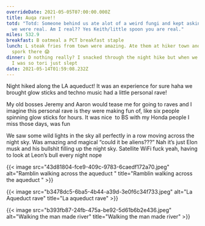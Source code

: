 ```yaml
---
overrideDate: 2021-05-05T07:00:00.000Z
title: Auqa rave!!
totd: "Totd: Someone behind us ate alot of a weird fungi and kept asking us if
  we were real. Am I real?? Yes Keith/little spoon you are real."
miles: 532.9
breakfast: B oatmeal a PCT breakfast staple
lunch: L steak fries from town were amazing. Ate them at hiker town and left my
  spork there 😱
dinner: D nothing really? I snacked through the night hike but when we were done
  I was so tori just slept
date: 2021-05-14T01:59:08.232Z
---
```

Night hiked along the LA aqueduct! It was an experience for sure haha we brought glow sticks and techno music had a little personal rave! 



My old bosses Jeremy and Aaron would tease me for going to raves and I imagine this personal rave is they were making fun of, like six people spinning glow sticks for hours. It was nice  to BS with my Honda people I miss those days, was fun



We saw some wild lights in the sky all perfectly in a row moving across the night sky. Was amazing and magical “could it be aliens???” Nah it’s just Elon musk and his bullshit filling up the night sky. Satellite WiFi fuck yeah, having to look at Leon’s bull every night nope



{{< image src="43d81804-fce9-409c-9783-6caedf172a70.jpeg" alt="Ramblin walking across the aqueduct " title="Ramblin walking across the aqueduct " >}}

{{< image src="b3478dc5-6ba5-4b44-a39d-3e0f6c34f733.jpeg" alt="La Aqueduct rave" title="La aqueduct rave" >}}

{{< image src="b393fb87-24fb-475a-be92-5d61b6b2e436.jpeg" alt="Walking the man made river" title="Walking the man made river" >}}